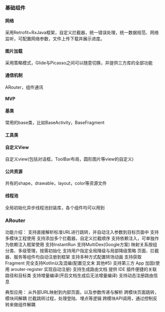 ### 基础组件
#### 网络
采用Retrofit+RxJava框架，自定义拦截器，统一错误处理，统一数据规范、网络监听，可配置网络参数，文件上传下载并展示进度。
#### 图片加载
采用策略模式，Glide与Picasso之间可以随意切换，并提供三方库的全部功能
#### 通信机制
ARouter，组件通讯
#### MVP
#### 基类
常用的base类，比如BaseActivity，BaseFragment
#### 工具类
#### 自定义View
自定义view(包括对话框，ToolBar布局，圆形图片等view的自定义)
#### 公共资源
共有的shape，drawable，layout，color等资源文件
#### 线程池
全局初始化异步线程池封装库，各个组件均可以用到

### ARouter

功能介绍：
支持直接解析标准URL进行跳转，并自动注入参数到目标页面中
支持多模块工程使用
支持添加多个拦截器，自定义拦截顺序
支持依赖注入，可单独作为依赖注入框架使用
支持InstantRun
支持MultiDex(Google方案)
映射关系按组分类、多级管理，按需初始化
支持用户指定全局降级与局部降级策略
页面、拦截器、服务等组件均自动注册到框架
支持多种方式配置转场动画
支持获取Fragment
完全支持Kotlin以及混编(配置见文末 其他#5)
支持第三方 App 加固(使用 arouter-register 实现自动注册)
支持生成路由文档
提供 IDE 插件便捷的关联路径和目标类
支持增量编译(开启文档生成后无法增量编译)
支持动态注册路由信息

典型应用：
从外部URL映射到内部页面，以及参数传递与解析
跨模块页面跳转，模块间解耦
拦截跳转过程，处理登陆、埋点等逻辑
跨模块API调用，通过控制反转来做组件解耦

